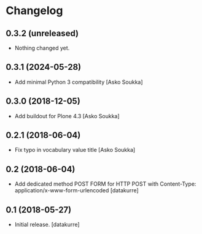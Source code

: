 # Changelog

## 0.3.2 (unreleased)

- Nothing changed yet.

## 0.3.1 (2024-05-28)

- Add minimal Python 3 compatibility
  [Asko Soukka]

## 0.3.0 (2018-12-05)

- Add buildout for Plone 4.3
  [Asko Soukka]

## 0.2.1 (2018-06-04)

- Fix typo in vocabulary value title
  [Asko Soukka]

## 0.2 (2018-06-04)

- Add dedicated method POST FORM for HTTP POST with Content-Type:
  application/x-www-form-urlencoded
  [datakurre]

## 0.1 (2018-05-27)

- Initial release.
  [datakurre]
